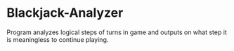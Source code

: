 # Blackjack-Analyzer
Program analyzes logical steps of turns in game and outputs on what step it is meaningless to continue playing.

